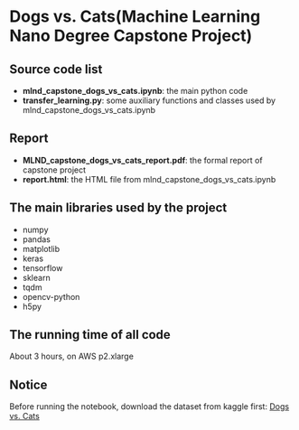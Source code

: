 # Dogs vs. Cats(Machine Learning Nano Degree Capstone Project)

## Source code list
* **mlnd_capstone_dogs_vs_cats.ipynb**: the main python code
* **transfer_learning.py**: some auxiliary functions and classes used by mlnd_capstone_dogs_vs_cats.ipynb

## Report
* **MLND_capstone_dogs_vs_cats_report.pdf**: the formal report of capstone project
* **report.html**: the HTML file from mlnd_capstone_dogs_vs_cats.ipynb

## The main libraries used by the project
* numpy
* pandas
* matplotlib
* keras
* tensorflow
* sklearn
* tqdm
* opencv-python
* h5py

## The running time of all code
About 3 hours, on AWS p2.xlarge

## Notice
Before running the notebook, download the dataset from kaggle first: [Dogs vs. Cats](https://www.kaggle.com/c/dogs-vs-cats-redux-kernels-edition/data)
